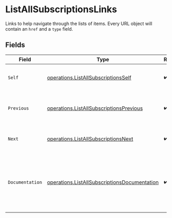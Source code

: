 # ListAllSubscriptionsLinks

Links to help navigate through the lists of items. Every URL object will contain an `href` and a `type` field.


## Fields

| Field                                                                                                        | Type                                                                                                         | Required                                                                                                     | Description                                                                                                  |
| ------------------------------------------------------------------------------------------------------------ | ------------------------------------------------------------------------------------------------------------ | ------------------------------------------------------------------------------------------------------------ | ------------------------------------------------------------------------------------------------------------ |
| `Self`                                                                                                       | [operations.ListAllSubscriptionsSelf](../../models/operations/listallsubscriptionsself.md)                   | :heavy_check_mark:                                                                                           | The URL to the current set of items.                                                                         |
| `Previous`                                                                                                   | [operations.ListAllSubscriptionsPrevious](../../models/operations/listallsubscriptionsprevious.md)           | :heavy_check_mark:                                                                                           | The previous set of items, if available.                                                                     |
| `Next`                                                                                                       | [operations.ListAllSubscriptionsNext](../../models/operations/listallsubscriptionsnext.md)                   | :heavy_check_mark:                                                                                           | The next set of items, if available.                                                                         |
| `Documentation`                                                                                              | [operations.ListAllSubscriptionsDocumentation](../../models/operations/listallsubscriptionsdocumentation.md) | :heavy_check_mark:                                                                                           | In v2 endpoints, URLs are commonly represented as objects with an `href` and `type` field.                   |